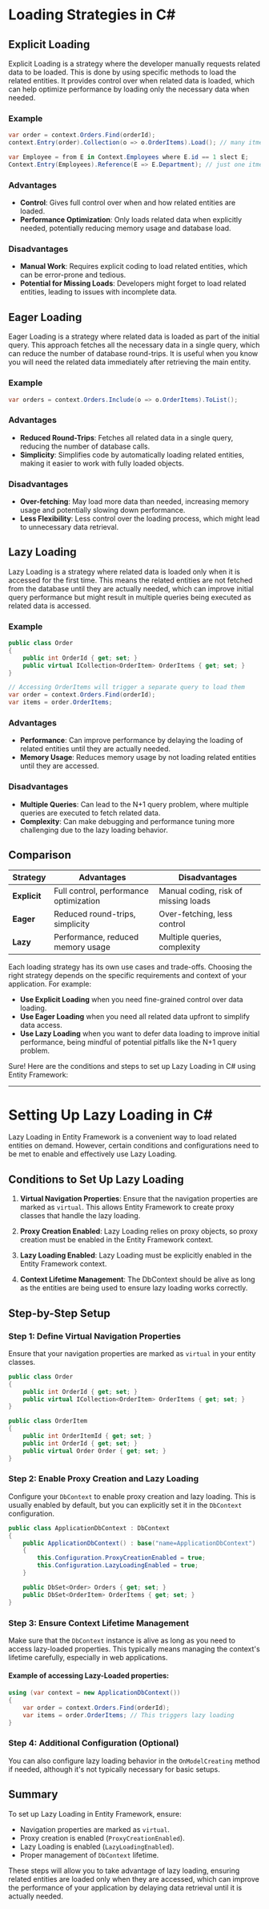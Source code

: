 # Loading Strategies in C#

## Explicit Loading
Explicit Loading is a strategy where the developer manually requests related data to be loaded. This is done by using specific methods to load the related entities. It provides control over when related data is loaded, which can help optimize performance by loading only the necessary data when needed.

### Example
```csharp
var order = context.Orders.Find(orderId);
context.Entry(order).Collection(o => o.OrderItems).Load(); // many itmes

var Employee = from E in Context.Employees where E.id == 1 slect E;
Context.Entry(Employees).Reference(E => E.Department); // just one itme coz every employee work on one department
```

### Advantages
- **Control**: Gives full control over when and how related entities are loaded.
- **Performance Optimization**: Only loads related data when explicitly needed, potentially reducing memory usage and database load.

### Disadvantages
- **Manual Work**: Requires explicit coding to load related entities, which can be error-prone and tedious.
- **Potential for Missing Loads**: Developers might forget to load related entities, leading to issues with incomplete data.

## Eager Loading
Eager Loading is a strategy where related data is loaded as part of the initial query. This approach fetches all the necessary data in a single query, which can reduce the number of database round-trips. It is useful when you know you will need the related data immediately after retrieving the main entity.

### Example
```csharp
var orders = context.Orders.Include(o => o.OrderItems).ToList();
```

### Advantages
- **Reduced Round-Trips**: Fetches all related data in a single query, reducing the number of database calls.
- **Simplicity**: Simplifies code by automatically loading related entities, making it easier to work with fully loaded objects.

### Disadvantages
- **Over-fetching**: May load more data than needed, increasing memory usage and potentially slowing down performance.
- **Less Flexibility**: Less control over the loading process, which might lead to unnecessary data retrieval.

## Lazy Loading
Lazy Loading is a strategy where related data is loaded only when it is accessed for the first time. This means the related entities are not fetched from the database until they are actually needed, which can improve initial query performance but might result in multiple queries being executed as related data is accessed.

### Example
```csharp
public class Order
{
    public int OrderId { get; set; }
    public virtual ICollection<OrderItem> OrderItems { get; set; }
}

// Accessing OrderItems will trigger a separate query to load them
var order = context.Orders.Find(orderId);
var items = order.OrderItems;
```

### Advantages
- **Performance**: Can improve performance by delaying the loading of related entities until they are actually needed.
- **Memory Usage**: Reduces memory usage by not loading related entities until they are accessed.

### Disadvantages
- **Multiple Queries**: Can lead to the N+1 query problem, where multiple queries are executed to fetch related data.
- **Complexity**: Can make debugging and performance tuning more challenging due to the lazy loading behavior.

## Comparison

| Strategy        | Advantages                                     | Disadvantages                                      |
|-----------------|-------------------------------------------------|-----------------------------------------------------|
| **Explicit**    | Full control, performance optimization          | Manual coding, risk of missing loads                |
| **Eager**       | Reduced round-trips, simplicity                  | Over-fetching, less control                          |
| **Lazy**        | Performance, reduced memory usage                | Multiple queries, complexity                        |

Each loading strategy has its own use cases and trade-offs. Choosing the right strategy depends on the specific requirements and context of your application. For example:
- **Use Explicit Loading** when you need fine-grained control over data loading.
- **Use Eager Loading** when you need all related data upfront to simplify data access.
- **Use Lazy Loading** when you want to defer data loading to improve initial performance, being mindful of potential pitfalls like the N+1 query problem.

Sure! Here are the conditions and steps to set up Lazy Loading in C# using Entity Framework:

---

# Setting Up Lazy Loading in C#

Lazy Loading in Entity Framework is a convenient way to load related entities on demand. However, certain conditions and configurations need to be met to enable and effectively use Lazy Loading.

## Conditions to Set Up Lazy Loading

1. **Virtual Navigation Properties**: Ensure that the navigation properties are marked as `virtual`. This allows Entity Framework to create proxy classes that handle the lazy loading.

2. **Proxy Creation Enabled**: Lazy Loading relies on proxy objects, so proxy creation must be enabled in the Entity Framework context.

3. **Lazy Loading Enabled**: Lazy Loading must be explicitly enabled in the Entity Framework context.

4. **Context Lifetime Management**: The DbContext should be alive as long as the entities are being used to ensure lazy loading works correctly.

## Step-by-Step Setup

### Step 1: Define Virtual Navigation Properties
Ensure that your navigation properties are marked as `virtual` in your entity classes.

```csharp
public class Order
{
    public int OrderId { get; set; }
    public virtual ICollection<OrderItem> OrderItems { get; set; }
}

public class OrderItem
{
    public int OrderItemId { get; set; }
    public int OrderId { get; set; }
    public virtual Order Order { get; set; }
}
```

### Step 2: Enable Proxy Creation and Lazy Loading
Configure your `DbContext` to enable proxy creation and lazy loading. This is usually enabled by default, but you can explicitly set it in the `DbContext` configuration.

```csharp
public class ApplicationDbContext : DbContext
{
    public ApplicationDbContext() : base("name=ApplicationDbContext")
    {
        this.Configuration.ProxyCreationEnabled = true;
        this.Configuration.LazyLoadingEnabled = true;
    }

    public DbSet<Order> Orders { get; set; }
    public DbSet<OrderItem> OrderItems { get; set; }
}
```

### Step 3: Ensure Context Lifetime Management
Make sure that the `DbContext` instance is alive as long as you need to access lazy-loaded properties. This typically means managing the context's lifetime carefully, especially in web applications.

#### Example of accessing Lazy-Loaded properties:
```csharp
using (var context = new ApplicationDbContext())
{
    var order = context.Orders.Find(orderId);
    var items = order.OrderItems; // This triggers lazy loading
}
```

### Step 4: Additional Configuration (Optional)
You can also configure lazy loading behavior in the `OnModelCreating` method if needed, although it's not typically necessary for basic setups.

## Summary

To set up Lazy Loading in Entity Framework, ensure:
- Navigation properties are marked as `virtual`.
- Proxy creation is enabled (`ProxyCreationEnabled`).
- Lazy Loading is enabled (`LazyLoadingEnabled`).
- Proper management of `DbContext` lifetime.

These steps will allow you to take advantage of lazy loading, ensuring related entities are loaded only when they are accessed, which can improve the performance of your application by delaying data retrieval until it is actually needed.
